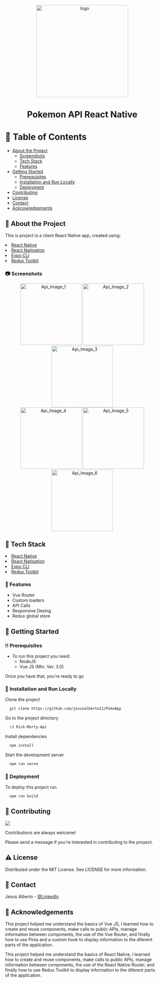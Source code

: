 <div align="center">
  <img src="https://github.com/jesusalberto11/PokeApp/blob/main/assets/poke-logo.png" alt="logo" width="300" height="auto" />
  <h1>Pokemon API React Native</h1>  
</div>

<!-- Table of Contents -->
# :notebook_with_decorative_cover: Table of Contents

- [About the Project](#star2-about-the-project)
  * [Screenshots](#camera-screenshots)
  * [Tech Stack](#space_invader-tech-stack)
  * [Features](#dart-features)
- [Getting Started](#toolbox-getting-started)
  * [Prerequisites](#bangbang-prerequisites)  
  * [Installation and Run Locally](#running-installation-and-run-locally)
  * [Deployment](#triangular_flag_on_post-deployment)
- [Contributing](#wave-contributing)
- [License](#warning-license)
- [Contact](#handshake-contact)
- [Acknowledgements](#gem-acknowledgements)


<!-- About the Project -->
## :star2: About the Project

This is project is a client React Native app, created using:

<li><a href="https://reactnative.dev/">React Native</a></li>
<li><a href="https://reactnavigation.org/">React Natigation</a></li>
<li><a href="https://docs.expo.dev/">Expo CLI</a></li>
<li><a href="https://redux-toolkit.js.org/">Redux Toolkit</a></li>

<!-- Screenshots -->
### :camera: Screenshots

<div align="center"> 
  <img src="https://github.com/jesusalberto11/PokeApp/blob/main/assets/app-img-1.jpg" alt="Api_Image_1" width="200" height="auto" />
  <img src="https://github.com/jesusalberto11/PokeApp/blob/main/assets/app-img-2.jpg" alt="Api_Image_2" width="200" height="auto" />
  <img src="https://github.com/jesusalberto11/PokeApp/blob/main/assets/app-img-3.jpg" alt="Api_Image_3" width="200" height="auto" />
</div>

<div align="center"> 
  <img src="https://github.com/jesusalberto11/PokeApp/blob/main/assets/app-img-4.jpg" alt="Api_Image_4" width="200" height="auto" />
  <img src="https://github.com/jesusalberto11/PokeApp/blob/main/assets/app-img-5.jpg" alt="Api_Image_5" width="200" height="auto" />
  <img src="https://github.com/jesusalberto11/PokeApp/blob/main/assets/app-img-6.jpg" alt="Api_Image_6" width="200" height="auto" />
</div>

<!-- TechStack -->
## :space_invader: Tech Stack

<li><a href="https://reactnative.dev/">React Native</a></li>
<li><a href="https://reactnavigation.org/">React Natigation</a></li>
<li><a href="https://docs.expo.dev/">Expo CLI</a></li>
<li><a href="https://redux-toolkit.js.org/">Redux Toolkit</a></li>

<!-- Features -->
### :dart: Features

- Vue Router
- Custom loaders
- API Calls
- Responsive Desing
- Redux global store

<!-- Getting Started -->
## 	:toolbox: Getting Started

<!-- Prerequisites -->
### :bangbang: Prerequisites

- To run this project you need:
  * NodeJS
  * Vue JS (Min. Ver. 3.0)

Once you have that, you're ready to go

<!-- Installation and Run Locally -->
### :running: Installation and Run Locally

Clone the project

```bash
  git clone https://github.com/jesusalberto11/PokeApp
```

Go to the project directory

```bash
  cd Rick-Morty-Api
```

Install dependencies

```bash
  npm install
```

Start the development server

```bash
  npm run serve
```

<!-- Deployment -->
### :triangular_flag_on_post: Deployment

To deploy this project run

```bash
  npm run build
```

<!-- Contributing -->
## :wave: Contributing

<a href="https://github.com/Louis3797/awesome-readme-template/graphs/contributors">
  <img src="https://contrib.rocks/image?repo=Louis3797/awesome-readme-template" />
</a>


Contributions are always welcome!

Please send a message if you're interested in contributing to the proyect.

<!-- License -->
## :warning: License

Distributed under the MIT License. See LICENSE for more information.

<!-- Contact -->
## :handshake: Contact

Jesus Alberto - [@LinkedIn](https://www.linkedin.com/in/jesus-alberto-morales-rico-7092a9227/)

<!-- Acknowledgments -->
## :gem: Acknowledgements

This project helped me understand the basics of Vue JS, I learned how to create and reuse components, make calls to public APIs, manage information between components, the use of the Vue Router, and finally how to use Pinia and a custom hook to display information to the diferent parts of the application.

This project helped me understand the basics of React Native, I learned how to create and reuse components, make calls to public APIs, manage information between components, the use of the React Native Router, and finally how to use Redux Toolkit to display information to the diferent parts of the application.
